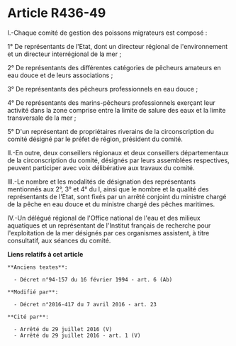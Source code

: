 # Article R436-49

I.-Chaque comité de gestion des poissons migrateurs est composé : 

1° De représentants de l'Etat, dont un directeur régional de l'environnement et un directeur interrégional de la mer ; 

2° De représentants des différentes catégories de pêcheurs amateurs en eau douce et de leurs associations ; 

3° De représentants des pêcheurs professionnels en eau douce ; 

4° De représentants des marins-pêcheurs professionnels exerçant leur activité dans la zone comprise entre la limite de salure
des eaux et la limite transversale de la mer ; 

5° D'un représentant de propriétaires riverains de la circonscription du comité désigné par le préfet de région, président du
comité. 

II.-En outre, deux conseillers régionaux et deux conseillers départementaux de la circonscription du comité, désignés par
leurs assemblées respectives, peuvent participer avec voix délibérative aux travaux du comité. 

III.-Le nombre et les modalités de désignation des représentants mentionnés aux 2°, 3° et 4° du I, ainsi que le nombre et la
qualité des représentants de l'Etat, sont fixés par un arrêté conjoint du ministre chargé de la pêche en eau douce et du
ministre chargé des pêches maritimes. 

IV.-Un délégué régional de l'Office national de l'eau et des milieux aquatiques et un représentant de l'Institut français de
recherche pour l'exploitation de la mer désignés par ces organismes assistent, à titre consultatif, aux séances du comité.

**Liens relatifs à cet article**

	**Anciens textes**:

	  - Décret n°94-157 du 16 février 1994 - art. 6 (Ab)

	**Modifié par**:

	  - Décret n°2016-417 du 7 avril 2016 - art. 23

	**Cité par**:

	  - Arrêté du 29 juillet 2016 (V)
	  - Arrêté du 29 juillet 2016 - art. 1 (V)
